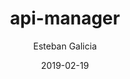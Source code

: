 ---
title: "api-manager"
date: 2019-02-19
author: Esteban Galicia
tags: kong api-manager api secure-api api infraestructura
comments: true
excerpt: "API manager, el eje central de la administración de APIs"
header:
  image: #image
---